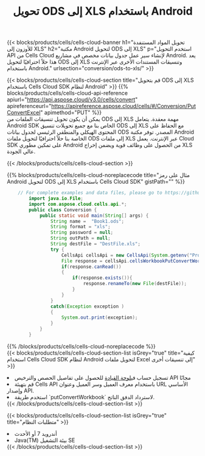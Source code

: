 ﻿---
title:  تحويل ODS إلى XLS باستخدام Android
description: استخدام Aspose.Cells Cloud SDK لنظام Android لتحويل ملف بتنسيق ODS إلى ملف بتنسيق XLS.
kwords: Excel, Convert ODS to XLS, REST, Android
howto: How to convert ODS to XLS using Aspose.Cells Cloud Android library.
---
{{< blocks/products/cells/cells-cloud-banner h1="تحويل المواد المستنفدة للأوزون إلى XLS" h2="مكتبة Android لتحويل ODS إلى XLS" p="استخدم التحويل API من Cells Cloud لإنشاء سير عمل جدول بيانات مخصص في مشاريع Android. يعد هذا حلاً احترافيًا لتحويل ODS إلى XLS وتنسيقات المستندات الأخرى عبر الإنترنت باستخدام Android." urlsection="conversion/ods-to-xls/" >}}

{{< blocks/products/cells/cells-cloud-section title="قم بتحويل ODS إلى XLS باستخدام Cells Cloud SDK لنظام Android" >}}
{{% blocks/products/cells/cells-cloud-api-reference apiurl="https://api.aspose.cloud/v3.0/cells/convert" apireferenceurl="https://apireference.aspose.cloud/cells/#/Conversion/PutConvertExcel" apimethod="PUT" %}}
<br/>
يمكن أن يكون تحويل تنسيقات الملفات من ODS إلى XLS مهمة معقدة. يتعامل Android SDK الخاص بنا مع جميع تحويلات تنسيق ODS إلى XLS مع الحفاظ على المحتوى الهيكلي والمنطقي الرئيسي لجدول بيانات ODS المصدر. توفر مكتبة Android الخاصة بنا حلاً احترافيًا لتحويل ملفات ODS إلى ملفات XLS عبر الإنترنت. يعمل Cloud SDK على تمكين مطوري Android من الحصول على وظائف قوية ويضمن إخراج XLS عالي الجودة.

{{< /blocks/products/cells/cells-cloud-section >}}

{{% blocks/products/cells/cells-cloud-noreplacecode title="مثال على رمز Android لتحويل ODS إلى XLS باستخدام Cells Cloud SDK" gistPath="" %}}
 
```java
    // For complete examples and data files, please go to https://github.com/aspose-cells-cloud/aspose-cells-cloud-android/
        import java.io.File;
        import com.aspose.cloud.cells.api.*;
        public class Conversion {
            public static void main(String[] args) {
                String name =  "Book1.ods";
                String format = "xls";
                String password = null;
                String outPath = null;
                String destFile = "DestFile.xls";
                try {
                    CellsApi cellsApi = new CellsApi(System.getenv("ProductClientId"), System.getenv("ProductClientSecret"));
                    File response = cellsApi.cellsWorkbookPutConvertWorkbook(new File(name), format, password, outPath, null,null);            
                    if(response.canRead())
                    {
                        if(response.exists()){
                            response.renameTo(new File(destFile));
                        }                
                    }
                }
                catch(Exception exception )
                {
                    System.out.print(exception);
                }
            }
        }
```
 
{{% /blocks/products/cells/cells-cloud-noreplacecode %}}
<br/>
{{< blocks/products/cells/cells-cloud-section-list isGrey="true" title="كيفية استخدام Cells Cloud SDK لنظام Android لتحويل ملفات Excel إلى تنسيقات أخرى" >}}
<li> تسجيل حساب في<a href="https://dashboard.aspose.cloud/">لوحة القيادة</a> للحصول على تفاصيل الحصص والترخيص API مجانًا</li>
<li>قم بتهيئة Cells API باستخدام معرف العميل وسر العميل وعنوان URL الأساسي وإصدار API.</li>
<li>استخدم طريقة `putConvertWorkbook` لاسترداد الدفق الناتج.</li>
{{< /blocks/products/cells/cells-cloud-section-list >}}

{{< blocks/products/cells/cells-cloud-section-list isGrey="true" title="متطلبات النظام" >}}
<li>أندرويد 7 أو الأحدث</li>
<li>Java(TM) بيئة التشغيل SE</li>
{{< /blocks/products/cells/cells-cloud-section-list >}}
